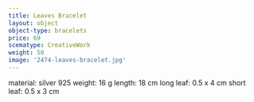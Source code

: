 ```yaml
---
title: Leaves Bracelet
layout: object
object-type: bracelets
price: 69
scematype: CreativeWork
weight: 50
image: '2474-leaves-bracelet.jpg'
---
```

material: silver 925
weight: 16 g
length: 18 cm
long leaf: 0.5 x 4 cm
short leaf: 0.5 x 3 cm
